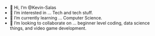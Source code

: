 - 👋 Hi, I’m @Kevin-Salas
- 👀 I’m interested in ... Tech and tech stuff.
- 🌱 I’m currently learning ... Computer Science.
- 💞️ I’m looking to collaborate on ... beginner level coding, data science things, and video game development.

<!---
Kevin-Salas/Kevin-Salas is a ✨ special ✨ repository because its `README.md` (this file) appears on your GitHub profile.
You can click the Preview link to take a look at your changes.
--->
